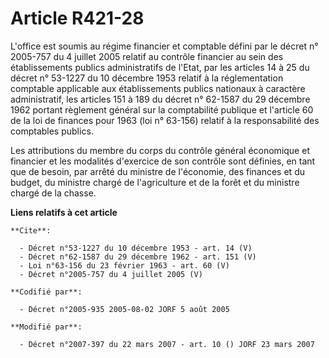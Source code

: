 # Article R421-28

L'office est soumis au régime financier et comptable défini par le décret n° 2005-757 du 4 juillet 2005 relatif au contrôle
financier au sein des établissements publics administratifs de l'Etat, par les articles 14 à 25 du décret n° 53-1227 du 10
décembre 1953 relatif à la réglementation comptable applicable aux établissements publics nationaux à caractère
administratif, les articles 151 à 189 du décret n° 62-1587 du 29 décembre 1962 portant règlement général sur la comptabilité
publique et l'article 60 de la loi de finances pour 1963 (loi n° 63-156) relatif à la responsabilité des comptables publics. 

Les attributions du membre du corps du contrôle général économique et financier et les modalités d'exercice de son contrôle
sont définies, en tant que de besoin, par arrêté du ministre de l'économie, des finances et du budget, du ministre chargé de
l'agriculture et de la forêt et du ministre chargé de la chasse.

**Liens relatifs à cet article**

	**Cite**:

	  - Décret n°53-1227 du 10 décembre 1953 - art. 14 (V)
	  - Décret n°62-1587 du 29 décembre 1962 - art. 151 (V)
	  - Loi n°63-156 du 23 février 1963 - art. 60 (V)
	  - Décret n°2005-757 du 4 juillet 2005 (V)

	**Codifié par**:

	  - Décret n°2005-935 2005-08-02 JORF 5 août 2005

	**Modifié par**:

	  - Décret n°2007-397 du 22 mars 2007 - art. 10 () JORF 23 mars 2007

